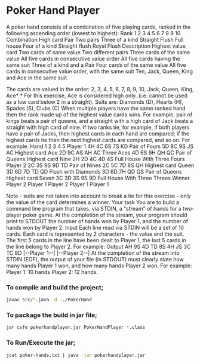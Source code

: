 # Poker Hand Player
A poker hand consists of a combination of five playing cards, ranked in the following ascending order (lowest to highest):     Rank 1 2 3 4 5 6 7 8 9 10 Combination High card Pair Two pairs Three of a kind Straight Flush Full house Four of a kind Straight flush Royal Flush Description Highest value card Two cards of same value Two different pairs Three cards of the same value All five cards in consecutive value order All five cards having the same suit Three of a kind and a Pair Four cards of the same value All five cards in consecutive value order, with the same suit Ten, Jack, Queen, King and Ace in the same suit                                  

The cards are valued in the order: 2, 3, 4, 5, 6, 7, 8, 9, 10, Jack, Queen, King, Ace* * For this exercise, Ace is considered high only. (i.e. cannot be used as a low card below 2 in a straight). Suits are: Diamonds (D), Hearts (H), Spades (S), Clubs (C) When multiple players have the same ranked hand then the rank made up of the highest value cards wins. For example, pair of kings beats a pair of queens, and a straight with a high card of Jack beats a straight with high card of nine. If two ranks tie, for example, if both players have a pair of Jacks, then highest cards in each hand are compared; if the highest cards tie then the next highest cards are compared, and so on. For example: Hand 1 2 3 4 5 Player 1 4H 4C 6S 7S KD Pair of Fours 5D 8C 9S JS AC Highest card Ace 2D 9C AS AH AC Three Aces 4D 6S 9H QH QC Pair of Queens Highest card Nine 2H 2D 4C 4D 4S Full House With Three Fours Player 2 2C 3S 9S 9D TD Pair of Nines 2C 5C 7D 8S QH Highest card Queen 3D 6D 7D TD QD Flush with Diamonds 3D 6D 7H QD QS Pair of Queens Highest card Seven 3C 3D 3S 9S 9D Full House With Three Threes Winner Player 2 Player 1 Player 2 Player 1 Player 1                             

Note - suits are not taken into account to break a tie for this exercise - only the value of the card determines a winner. Your task You are to build a command line program that takes, via STDIN, a "stream" of hands for a two-player poker game. At the completion of the stream, your program should print to STDOUT the number of hands won by Player 1, and the number of hands won by Player 2. Input Each line read via STDIN will be a set of 10 cards. Each card is represented by 2 characters - the value and the suit. The first 5 cards in the line have been dealt to Player 1, the last 5 cards in the line belong to Player 2. For example: Output AH 9S 4D TD 8S 4H JS 3C TC 8D |--Player 1--| |--Player 2--|   At the completion of the stream into STDIN (EOF), the output of your file (in STDOUT) must clearly state how many hands Player 1 won, and how many hands Player 2 won. For example: Player 1: 10 hands Player 2: 12 hands.

### To compile and build the project;
```sh
javac src/*.java -d ../PokerHand
```

### To package the build in jar file;
```sh
jar cvfe pokerhandplayer.jar PokerHandPlayer *.class
```

### To Run/Execute the jar;
```sh
jcat poker-hands.txt | java -jar pokerhandplayer.jar
```
